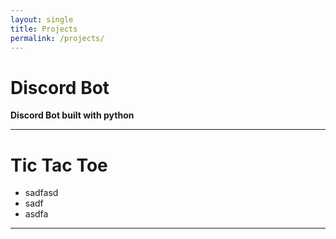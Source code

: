```yaml
---
layout: single
title: Projects
permalink: /projects/
---
```



# Discord Bot

**Discord Bot built with python**

---
# Tic Tac Toe

* sadfasd
* sadf
* asdfa


---


